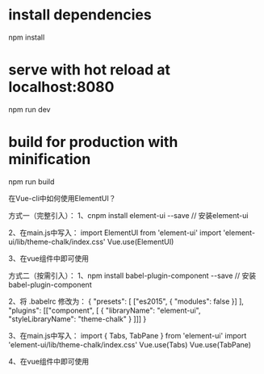 # install dependencies
npm install

# serve with hot reload at localhost:8080
npm run dev

# build for production with minification
npm run build



在Vue-cli中如何使用ElementUI？

方式一（完整引入）：
  1、cnpm install element-ui --save  // 安装element-ui

  2、在main.js中写入：
    import ElementUI from 'element-ui'
    import 'element-ui/lib/theme-chalk/index.css'
    Vue.use(ElementUI)

  3、在vue组件中即可使用

方式二（按需引入）：
  1、npm install babel-plugin-component --save  // 安装babel-plugin-component

  2、将 .babelrc 修改为：
    {
      "presets": [
        ["es2015", { "modules": false }]
      ],
      "plugins": [["component", [
        {
          "libraryName": "element-ui",
          "styleLibraryName": "theme-chalk"
        }
      ]]]
    }

  3、在main.js中写入：
     import { Tabs, TabPane } from 'element-ui'
     import 'element-ui/lib/theme-chalk/index.css'
     Vue.use(Tabs)
     Vue.use(TabPane)

  4、在vue组件中即可使用


